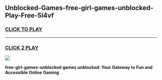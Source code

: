 
## Unblocked-Games-free-girl-games-unblocked-Play-Free-5l4vf
<h3>
<a href="https://premium76.site?title=free-girl-games-unblocked&ref=12A">CLICK TO PLAY</a></h3>
<hr>

<h3>
<a href="https://premium76.site?title=free-girl-games-unblocked&ref=12A">CLICK 2 PLAY</a>
  
</h3>

<a href="https://premium76.site?title=free-girl-games-unblocked&ref=12A"><img src="https://clearcache.store/games.png"></a>


**free-girl-games-unblocked games unblocked: Your Gateway to Fun and Accessible Online Gaming**
